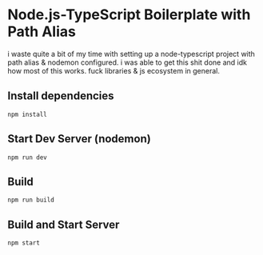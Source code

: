 # Node.js-TypeScript Boilerplate with Path Alias

i waste quite a bit of my time with setting up a node-typescript project with path alias & nodemon configured. i was able to get this shit done and idk how most of this works. fuck libraries & js ecosystem in general.

## Install dependencies

```
npm install
```

## Start Dev Server (nodemon)

```
npm run dev
```

## Build

```
npm run build
```

## Build and Start Server

```
npm start
```
